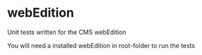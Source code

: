 webEdition
==========

Unit tests written for the CMS webEdition 

You will need a installed webEdition in root-folder to run the tests
